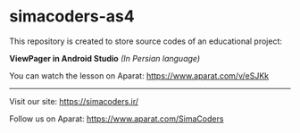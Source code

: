 # simacoders-as4

This repository is created to store source codes of an educational project:

**ViewPager in Android Studio** *(In Persian language)*

You can watch the lesson on Aparat:
https://www.aparat.com/v/eSJKk

---
Visit our site:
https://simacoders.ir/

Follow us on Aparat:
https://www.aparat.com/SimaCoders
